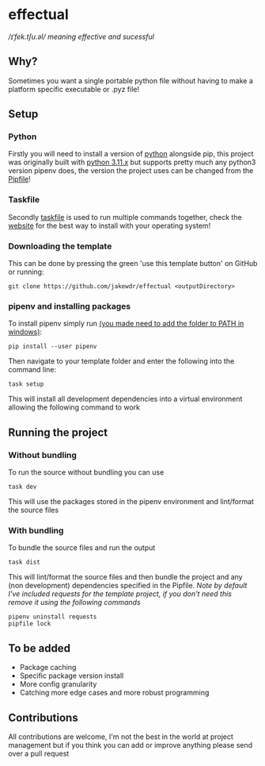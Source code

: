 # effectual

*/ɪˈfek.tʃu.əl/ meaning effective and sucessful*

## Why?

Sometimes you want a single portable python file without having to make a platform specific executable or .pyz file!

## Setup

### Python

Firstly you will need to install a version of [python](https://www.python.org/) alongside pip, this project was originally built with [python 3.11.x](https://www.python.org/downloads/release/python-31110/) but supports pretty much any python3 version pipenv does, the version the project uses can be changed from the [Pipfile](https://github.com/jakewdr/effectual/blob/main/Pipfile)!

### Taskfile

Secondly [taskfile](https://taskfile.dev) is used to run multiple commands together, check the [website](https://taskfile.dev/installation/) for the best way to install with your operating system!

### Downloading the template

This can be done by pressing the green 'use this template button' on GitHub or running:

    git clone https://github.com/jakewdr/effectual <outputDirectory>

### pipenv and installing packages

To install pipenv simply run [(you made need to add the folder to PATH in windows)](https://github.com/Atri-Labs/atrilabs-engine/discussions/586):

    pip install --user pipenv

Then navigate to your template folder and enter the following into the command line:

    task setup

This will install all development dependencies into a virtual environment allowing the following command to work

## Running the project

### Without bundling

To run the source without bundling you can use

    task dev

This will use the packages stored in the pipenv environment and lint/format the source files

### With bundling

To bundle the source files and run the output

    task dist

This will lint/format the source files and then bundle the project and any (non development) dependencies specified in the Pipfile. *Note by default I've included requests for the template project, if you don't need this remove it using the following commands*

    pipenv uninstall requests
    pipfile lock

## To be added

- Package caching
- Specific package version install
- More config granularity
- Catching more edge cases and more robust programming

## Contributions

All contributions are welcome, I'm not the best in the world at project management but if you think you can add or improve anything please send over a pull request
